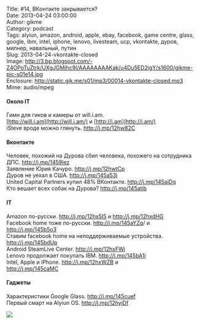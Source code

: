 Title: #14, ВКонтакте закрывается?  
Date: 2013-04-24 03:00:00  
Author: gikme  
Category: podcast  
Tags: alyiun, amazon, android, apple, ebay, facebook, game centre, glass, google, ibm, intel, iphone, lenovo, livesteam, ucp, vkontakte, дуров, милнер, навальный, путин  
Slug: 2013-04-24-vkontakte-closed  
Image: http://3.bp.blogspot.com/-Z4OPoTuZtrk/UXgJGMihc9I/AAAAAAAAKak/u4Du5ED2igY/s1600/gikme-pic-s01e14.jpg  
Enclosure: http://static.gik.me/s01/mp3/00014-vkontakte-closed.mp3  
Mime: audio/mpeg

#### Около IT

Гимн для гиков и камеры от will.i.am.  
[http://will.i.am](http://will.i.am/) и [http://i.am](http://i.am/)  
iSteve вроде можно глянуть. <http://j.mp/12hw82C>

#### Вконтакте

Человек, похожий на Дурова сбил человека, похожего на сотрудника  
ДПС. <http://j.mp/1459lez>  
Заявление Юрия Качуро. <http://j.mp/12hwtCp>  
Дуров не уехал в США. <http://j.mp/145a53j>  
United Capital Partners купил 48% ВКонтакте. <http://j.mp/145aiDq>  
Кто вешает всех собак на Дурова? <http://j.mp/145atib>

#### IT

Amazon по-русски. <http://j.mp/12hx5I5> и <http://j.mp/12hxdHG>  
Facebook home тоже по-русски. <http://j.mp/145aYZq>/ и  
<http://j.mp/145b5o3>  
Ставим facebook home на неподдерживаемые устройства.  
<http://j.mp/145bdUp>  
Android SteamLive Center. <http://j.mp/12hxFWj>  
Lenovo продолжает покупать IBM. <http://j.mp/145bA1i>  
Intel, Apple и iPhone. <http://j.mp/12hxWZB> и  
<http://j.mp/145caMC> 

#### Гаджеты

Характеристики Google Glass. <http://j.mp/145cuef>  
Первый смарт на Alyiun OS. <http://j.mp/12hyjDf>

<div class="separator">

[![](http://1.bp.blogspot.com/-wYL3v9uMEtI/UXgJW9fyEgI/AAAAAAAAKas/HfLnWF-0X6A/s200/peterburg-putin-edinaya-rossiya-olimpiada-medvedev-sochi-2014-15133707_orig_.jpeg)](http://1.bp.blogspot.com/-wYL3v9uMEtI/UXgJW9fyEgI/AAAAAAAAKas/HfLnWF-0X6A/s1600/peterburg-putin-edinaya-rossiya-olimpiada-medvedev-sochi-2014-15133707_orig_.jpeg)

</div>

